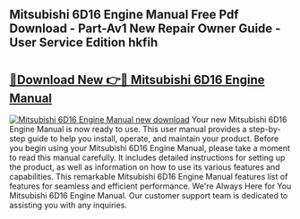## Mitsubishi 6D16 Engine Manual Free Pdf Download - Part-Av1 New Repair Owner Guide - User Service Edition hkfih

# <h2><a href="http://cf29481.oget.top/?id=Mitsubishi+6D16+Engine+Manual">🔗Download New 👉🔴 Mitsubishi 6D16 Engine Manual</a></h2>

[![Mitsubishi 6D16 Engine Manual new download](https://i.imgur.com/5g1atiW.png)](http://cf29481.oget.top/?id=Mitsubishi+6D16+Engine+Manual)
Your new Mitsubishi 6D16 Engine Manual is now ready to use. This user manual provides a step-by-step guide to help you install, operate, and maintain your product. Before you begin using your Mitsubishi 6D16 Engine Manual, please take a moment to read this manual carefully. It includes detailed instructions for setting up the product, as well as information on how to use its various features and capabilities. This remarkable Mitsubishi 6D16 Engine Manual features list of features for seamless and efficient performance. We're Always Here for You Mitsubishi 6D16 Engine Manual. Our customer support team is dedicated to assisting you with any inquiries.

